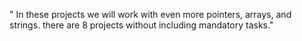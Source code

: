 " In these projects we will work with even more pointers, arrays, and strings.
there are 8 projects without including mandatory tasks."